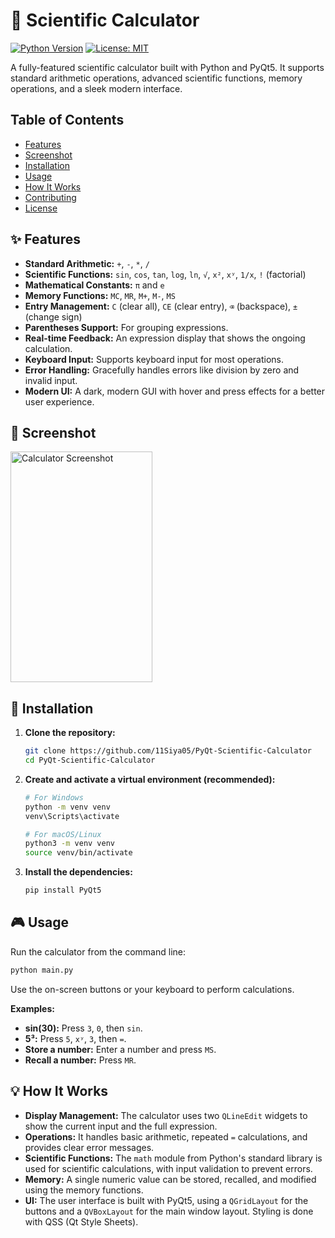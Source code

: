 # 🧮 Scientific Calculator

[![Python Version](https://img.shields.io/badge/python-3.x-blue.svg)](https://python.org)
[![License: MIT](https://img.shields.io/badge/License-MIT-yellow.svg)](https://opensource.org/licenses/MIT)

A fully-featured scientific calculator built with Python and PyQt5. It supports standard arithmetic operations, advanced scientific functions, memory operations, and a sleek modern interface.

## Table of Contents

- [Features](#-features)
- [Screenshot](#-screenshot)
- [Installation](#-installation)
- [Usage](#-usage)
- [How It Works](#-how-it-works)
- [Contributing](#-contributing)
- [License](#-license)

## ✨ Features

- **Standard Arithmetic:** `+`, `-`, `*`, `/`
- **Scientific Functions:** `sin`, `cos`, `tan`, `log`, `ln`, `√`, `x²`, `xʸ`, `1/x`, `!` (factorial)
- **Mathematical Constants:** `π` and `e`
- **Memory Functions:** `MC`, `MR`, `M+`, `M-`, `MS`
- **Entry Management:** `C` (clear all), `CE` (clear entry), `⌫` (backspace), `±` (change sign)
- **Parentheses Support:** For grouping expressions.
- **Real-time Feedback:** An expression display that shows the ongoing calculation.
- **Keyboard Input:** Supports keyboard input for most operations.
- **Error Handling:** Gracefully handles errors like division by zero and invalid input.
- **Modern UI:** A dark, modern GUI with hover and press effects for a better user experience.

## 📸 Screenshot

<img width="227" height="369" alt="Calculator Screenshot" src="https://github.com/user-attachments/assets/4d30e4f6-98a9-4d8e-9acd-7318203292fc" />

## 🚀 Installation

1.  **Clone the repository:**
    ```bash
    git clone https://github.com/11Siya05/PyQt-Scientific-Calculator
    cd PyQt-Scientific-Calculator
    ```

2.  **Create and activate a virtual environment (recommended):**
    ```bash
    # For Windows
    python -m venv venv
    venv\Scripts\activate

    # For macOS/Linux
    python3 -m venv venv
    source venv/bin/activate
    ```

3.  **Install the dependencies:**
    ```bash
    pip install PyQt5
    ```

## 🎮 Usage

Run the calculator from the command line:

```bash
python main.py
```

Use the on-screen buttons or your keyboard to perform calculations.

**Examples:**
- **sin(30):** Press `3`, `0`, then `sin`.
- **5³:** Press `5`, `xʸ`, `3`, then `=`.
- **Store a number:** Enter a number and press `MS`.
- **Recall a number:** Press `MR`.

## 💡 How It Works

- **Display Management:** The calculator uses two `QLineEdit` widgets to show the current input and the full expression.
- **Operations:** It handles basic arithmetic, repeated `=` calculations, and provides clear error messages.
- **Scientific Functions:** The `math` module from Python's standard library is used for scientific calculations, with input validation to prevent errors.
- **Memory:** A single numeric value can be stored, recalled, and modified using the memory functions.
- **UI:** The user interface is built with PyQt5, using a `QGridLayout` for the buttons and a `QVBoxLayout` for the main window layout. Styling is done with QSS (Qt Style Sheets).


